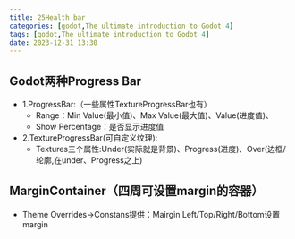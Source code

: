 ```yaml
---
title: 25Health bar
categories: [godot,The ultimate introduction to Godot 4]
tags: [godot,The ultimate introduction to Godot 4]
date: 2023-12-31 13:30
---
```


## Godot两种Progress Bar

- 1.ProgressBar:（一些属性TextureProgressBar也有）
    - Range：Min Value(最小值)、Max Value(最大值)、Value(进度值)、
    - Show Percentage：是否显示进度值
- 2.TextureProgressBar(可自定义纹理):
    - Textures三个属性:Under(实际就是背景)、Progress(进度)、Over(边框/轮廓,在under、Progress之上)
    
## MarginContainer（四周可设置margin的容器）
- Theme Overrides->Constans提供：Mairgin Left/Top/Right/Bottom设置margin

